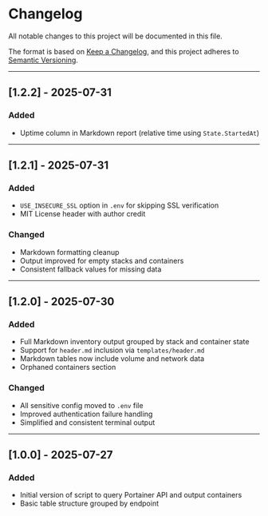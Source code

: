 # Changelog

All notable changes to this project will be documented in this file.

The format is based on [Keep a Changelog](https://keepachangelog.com/en/1.0.0/),
and this project adheres to [Semantic Versioning](https://semver.org/).

---

## [1.2.2] - 2025-07-31
### Added
- Uptime column in Markdown report (relative time using `State.StartedAt`)

---

## [1.2.1] - 2025-07-31
### Added
- `USE_INSECURE_SSL` option in `.env` for skipping SSL verification
- MIT License header with author credit

### Changed
- Markdown formatting cleanup
- Output improved for empty stacks and containers
- Consistent fallback values for missing data

---

## [1.2.0] - 2025-07-30
### Added
- Full Markdown inventory output grouped by stack and container state
- Support for `header.md` inclusion via `templates/header.md`
- Markdown tables now include volume and network data
- Orphaned containers section

### Changed
- All sensitive config moved to `.env` file
- Improved authentication failure handling
- Simplified and consistent terminal output

---

## [1.0.0] - 2025-07-27
### Added
- Initial version of script to query Portainer API and output containers
- Basic table structure grouped by endpoint
